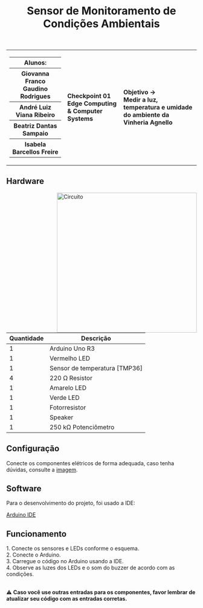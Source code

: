 
<div align="center">
  <br>
  <h1>Sensor de Monitoramento de Condições Ambientais</h1>
</div>

<br>

<table>
  <tr>
    <td>
      <div>
        <table>
          <tr>
            <th>Alunos:</th>
          </tr>
          <tr>
            <th>Giovanna Franco Gaudino Rodrigues</th>
          </tr>
          <tr>
            <th>André Luiz Viana Ribeiro</th>
          </tr>
          <tr>
            <th>Beatriz Dantas Sampaio</th>
          </tr>
          <tr>
            <th>Isabela Barcellos Freire</th>
          </tr>
        </table>
      </div>
    </td>
    <td>
      <div>
        <b>Checkpoint 01 <br> Edge Computing & Computer Systems</b>
      <td> <b>Objetivo → <br> Medir a luz, temperatura e umidade do ambiente da Vinheria Agnello</b> </td>
      </div>
    </td>
  </tr>
</table>

<h2> Hardware </h2>
<img height="370em" src="https://github.com/Ctrl-Alt-Challenge/CP01-EDCS/assets/110347145/7e29fb77-afb5-4c96-ae84-576aa0cb1025" alt="Circuito" align="right">

<div align="left">

| Quantidade | Descrição                         |
|------------|-----------------------------------|
| 1          | Arduino Uno R3                    |
| 1          | Vermelho LED                      |
| 1          | Sensor de temperatura [TMP36]     |
| 4          | 220 Ω Resistor                    |
| 1          | Amarelo LED                       |
| 1          | Verde LED                         |
| 1          | Fotorresistor                     |
| 1          | Speaker                           |
| 1          | 250 kΩ Potenciômetro              |

</div>

<h2> Configuração </h2>

Conecte os componentes elétricos de forma adequada, caso tenha dúvidas, consulte a <a href="https://private-user-images.githubusercontent.com/110347145/270201334-7f341af6-93d9-418b-94c4-7403772e867c.png?jwt=eyJhbGciOiJIUzI1NiIsInR5cCI6IkpXVCJ9.eyJpc3MiOiJnaXRodWIuY29tIiwiYXVkIjoicmF3LmdpdGh1YnVzZXJjb250ZW50LmNvbSIsImtleSI6ImtleTEiLCJleHAiOjE2OTU2MTg1OTUsIm5iZiI6MTY5NTYxODI5NSwicGF0aCI6Ii8xMTAzNDcxNDUvMjcwMjAxMzM0LTdmMzQxYWY2LTkzZDktNDE4Yi05NGM0LTc0MDM3NzJlODY3Yy5wbmc_WC1BbXotQWxnb3JpdGhtPUFXUzQtSE1BQy1TSEEyNTYmWC1BbXotQ3JlZGVudGlhbD1BS0lBSVdOSllBWDRDU1ZFSDUzQSUyRjIwMjMwOTI1JTJGdXMtZWFzdC0xJTJGczMlMkZhd3M0X3JlcXVlc3QmWC1BbXotRGF0ZT0yMDIzMDkyNVQwNTA0NTVaJlgtQW16LUV4cGlyZXM9MzAwJlgtQW16LVNpZ25hdHVyZT1hMDI2OTgwZDJhOTQ4MTIxMzE3NzcxMTBiYjY1NThjNDkzMTczODM3OTllOGM3N2I2MTU3YWFlZTY2ZDk4YzZmJlgtQW16LVNpZ25lZEhlYWRlcnM9aG9zdCZhY3Rvcl9pZD0wJmtleV9pZD0wJnJlcG9faWQ9MCJ9.9vGApU_mUYTIeyWvIeExtXQ0pwjzsPC_J0Gix46VpAI">imagem</a>.

<h2> Software </h2>

<p> Para o desenvolvimento do projeto, foi usado a IDE: </p> 

<a href="https://www.arduino.cc/en/software"> Arduino IDE </a>

<h2> Funcionamento  </h2>
1. Conecte os sensores e LEDs conforme o esquema. <br>
2. Conecte o Arduino. <br>
3. Carregue o código no Arduino usando a IDE. <br>
4. Observe as luzes dos LEDs e o som do buzzer de acordo com as condições. <br>

<br>

:warning: <b> Caso você use outras entradas para os componentes, favor lembrar de atualizar seu código com as entradas corretas. </b>



